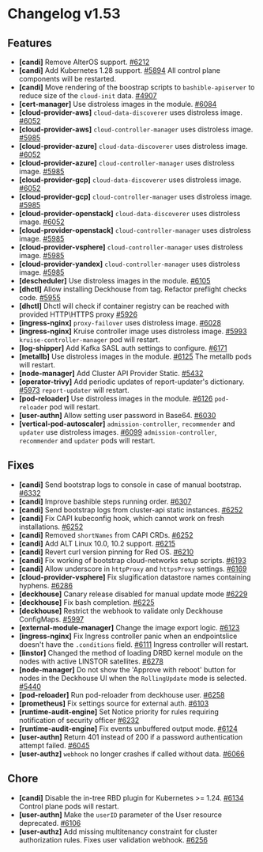 # Changelog v1.53

## Features


 - **[candi]** Remove AlterOS support. [#6212](https://github.com/deckhouse/deckhouse/pull/6212)
 - **[candi]** Add Kubernetes 1.28 support. [#5894](https://github.com/deckhouse/deckhouse/pull/5894)
    All control plane components will be restarted.
 - **[candi]** Move rendering of the boostrap scripts to `bashible-apiserver` to reduce size of the `cloud-init` data. [#4907](https://github.com/deckhouse/deckhouse/pull/4907)
 - **[cert-manager]** Use distroless images in the module. [#6084](https://github.com/deckhouse/deckhouse/pull/6084)
 - **[cloud-provider-aws]** `cloud-data-discoverer` uses distroless image. [#6052](https://github.com/deckhouse/deckhouse/pull/6052)
 - **[cloud-provider-aws]** `cloud-controller-manager` uses distroless image. [#5985](https://github.com/deckhouse/deckhouse/pull/5985)
 - **[cloud-provider-azure]** `cloud-data-discoverer` uses distroless image. [#6052](https://github.com/deckhouse/deckhouse/pull/6052)
 - **[cloud-provider-azure]** `cloud-controller-manager` uses distroless image. [#5985](https://github.com/deckhouse/deckhouse/pull/5985)
 - **[cloud-provider-gcp]** `cloud-data-discoverer` uses distroless image. [#6052](https://github.com/deckhouse/deckhouse/pull/6052)
 - **[cloud-provider-gcp]** `cloud-controller-manager` uses distroless image. [#5985](https://github.com/deckhouse/deckhouse/pull/5985)
 - **[cloud-provider-openstack]** `cloud-data-discoverer` uses distroless image. [#6052](https://github.com/deckhouse/deckhouse/pull/6052)
 - **[cloud-provider-openstack]** `cloud-controller-manager` uses distroless image. [#5985](https://github.com/deckhouse/deckhouse/pull/5985)
 - **[cloud-provider-vsphere]** `cloud-controller-manager` uses distroless image. [#5985](https://github.com/deckhouse/deckhouse/pull/5985)
 - **[cloud-provider-yandex]** `cloud-controller-manager` uses distroless image. [#5985](https://github.com/deckhouse/deckhouse/pull/5985)
 - **[descheduler]** Use distroless images in the module. [#6105](https://github.com/deckhouse/deckhouse/pull/6105)
 - **[dhctl]** Allow installing Deckhouse from tag. Refactor preflight checks code. [#5955](https://github.com/deckhouse/deckhouse/pull/5955)
 - **[dhctl]** Dhctl will check if container registry can be reached with provided HTTP\HTTPS proxy [#5926](https://github.com/deckhouse/deckhouse/pull/5926)
 - **[ingress-nginx]** `proxy-failover` uses distroless image. [#6028](https://github.com/deckhouse/deckhouse/pull/6028)
 - **[ingress-nginx]** Kruise controller image uses distroless image. [#5993](https://github.com/deckhouse/deckhouse/pull/5993)
    `kruise-controller-manager` pod will restart.
 - **[log-shipper]** Add Kafka SASL auth settings to configure. [#6171](https://github.com/deckhouse/deckhouse/pull/6171)
 - **[metallb]** Use distroless images in the module. [#6125](https://github.com/deckhouse/deckhouse/pull/6125)
    The metallb pods will restart.
 - **[node-manager]** Add Cluster API Provider Static. [#5432](https://github.com/deckhouse/deckhouse/pull/5432)
 - **[operator-trivy]** Add periodic updates of report-updater's dictionary. [#5973](https://github.com/deckhouse/deckhouse/pull/5973)
    `report-updater` will restart.
 - **[pod-reloader]** Use distroless images in the module. [#6126](https://github.com/deckhouse/deckhouse/pull/6126)
    `pod-reloader` pod will restart.
 - **[user-authn]** Allow setting user password in Base64. [#6030](https://github.com/deckhouse/deckhouse/pull/6030)
 - **[vertical-pod-autoscaler]** `admission-controller`, `recommender` and `updater` use distroless images. [#6099](https://github.com/deckhouse/deckhouse/pull/6099)
    `admission-controller`, `recommender` and `updater` pods will restart.

## Fixes


 - **[candi]** Send bootstrap logs to console in case of manual bootstrap. [#6332](https://github.com/deckhouse/deckhouse/pull/6332)
 - **[candi]** Improve bashible steps running order. [#6307](https://github.com/deckhouse/deckhouse/pull/6307)
 - **[candi]** Send bootstrap logs from cluster-api static instances. [#6252](https://github.com/deckhouse/deckhouse/pull/6252)
 - **[candi]** Fix CAPI kubeconfig hook, which cannot work on fresh installations. [#6252](https://github.com/deckhouse/deckhouse/pull/6252)
 - **[candi]** Removed `shortNames` from CAPI CRDs. [#6252](https://github.com/deckhouse/deckhouse/pull/6252)
 - **[candi]** Add ALT Linux 10.0, 10.2 support. [#6215](https://github.com/deckhouse/deckhouse/pull/6215)
 - **[candi]** Revert curl version pinning for Red OS. [#6210](https://github.com/deckhouse/deckhouse/pull/6210)
 - **[candi]** Fix working of bootstrap cloud-networks setup scripts. [#6193](https://github.com/deckhouse/deckhouse/pull/6193)
 - **[candi]** Allow underscore in `httpProxy` and `httpsProxy` settings. [#6169](https://github.com/deckhouse/deckhouse/pull/6169)
 - **[cloud-provider-vsphere]** Fix slugification datastore names containing hyphens. [#6286](https://github.com/deckhouse/deckhouse/pull/6286)
 - **[deckhouse]** Canary release disabled for manual update mode [#6229](https://github.com/deckhouse/deckhouse/pull/6229)
 - **[deckhouse]** Fix bash completion. [#6225](https://github.com/deckhouse/deckhouse/pull/6225)
 - **[deckhouse]** Restrict the webhook to validate only Deckhouse ConfigMaps. [#5997](https://github.com/deckhouse/deckhouse/pull/5997)
 - **[external-module-manager]** Change the image export logic. [#6123](https://github.com/deckhouse/deckhouse/pull/6123)
 - **[ingress-nginx]** Fix Ingress controller panic when an endpointslice doesn't have the `.conditions` field. [#6111](https://github.com/deckhouse/deckhouse/pull/6111)
    Ingress controller will restart.
 - **[linstor]** Changed the method of loading DRBD kernel module on the nodes with active LINSTOR satellites. [#6278](https://github.com/deckhouse/deckhouse/pull/6278)
 - **[node-manager]** Do not show the 'Approve with reboot' button for nodes in the Deckhouse UI when the `RollingUpdate` mode is selected. [#5440](https://github.com/deckhouse/deckhouse/pull/5440)
 - **[pod-reloader]** Run pod-reloader from deckhouse user. [#6258](https://github.com/deckhouse/deckhouse/pull/6258)
 - **[prometheus]** Fix settings source for external auth. [#6103](https://github.com/deckhouse/deckhouse/pull/6103)
 - **[runtime-audit-engine]** Set Notice priority for rules requiring notification of security officer [#6232](https://github.com/deckhouse/deckhouse/pull/6232)
 - **[runtime-audit-engine]** Fix events unbuffered output mode. [#6124](https://github.com/deckhouse/deckhouse/pull/6124)
 - **[user-authn]** Return 401 instead of 200 if a password authentication attempt failed. [#6045](https://github.com/deckhouse/deckhouse/pull/6045)
 - **[user-authz]** `webhook` no longer crashes if called without data. [#6066](https://github.com/deckhouse/deckhouse/pull/6066)

## Chore


 - **[candi]** Disable the in-tree RBD plugin for Kubernetes >= 1.24. [#6134](https://github.com/deckhouse/deckhouse/pull/6134)
    Control plane pods will restart.
 - **[user-authn]** Make the `userID` parameter of the User resource deprecated. [#6106](https://github.com/deckhouse/deckhouse/pull/6106)
 - **[user-authz]** Add missing multitenancy constraint for cluster authorization rules. Fixes user validation webhook. [#6256](https://github.com/deckhouse/deckhouse/pull/6256)

